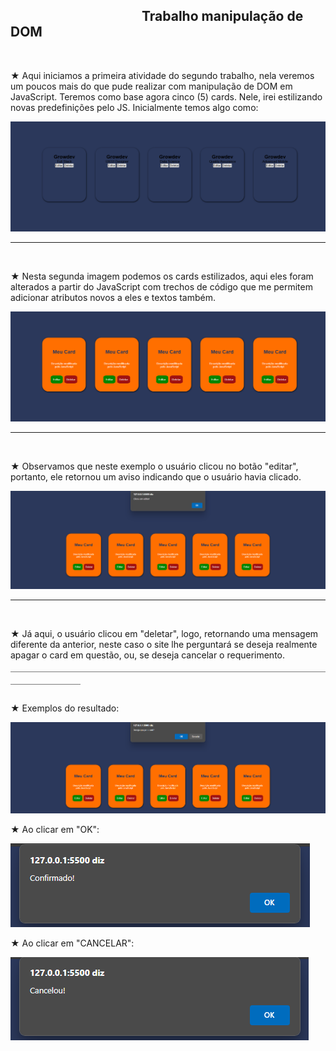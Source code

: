 <h2>          Trabalho manipulação de DOM</h2>
<br>
<p>★ Aqui iniciamos a primeira atividade do segundo trabalho,
nela veremos um poucos mais do que pude realizar com manipulação de DOM em
JavaScript. Teremos como base agora cinco (5) cards. Nele, irei estilizando
novas predefinições pelo JS. Inicialmente temos algo como:</p>
<img src="/imagens/imagem.png" alt="primeira-imagem">
<hr>
<br>
<p>★ Nesta segunda imagem podemos os cards estilizados, aqui eles foram
alterados a partir do JavaScript com trechos de código que me permitem
adicionar atributos novos a eles e textos também.</p>
<img src="/imagens/imagem2.png" alt="segunda-imagem">
<hr>
<br>
<p>★ Observamos que neste exemplo o usuário clicou no botão "editar",
portanto, ele retornou um aviso indicando que o usuário havia clicado.</p>
<img src="/imagens/imagem3.png" alt="segunda-imagem">
<hr>
<br>
<p>★ Já aqui, o usuário clicou em "deletar", logo, retornando uma mensagem
diferente da anterior, neste caso o site lhe perguntará se deseja realmente
apagar o card em questão, ou, se deseja cancelar o requerimento.</p>
￣￣￣￣￣￣￣￣￣￣￣￣￣￣￣￣￣￣￣￣￣￣￣￣￣￣￣￣￣￣￣￣￣￣￣￣￣￣￣￣￣￣￣￣
<br>
<p>★ Exemplos do resultado:</p>
<img src="/imagens/imagem4.png" alt="segunda-imagem">
<br>
<p>★ Ao clicar em "OK":</p>
<img src="/imagens/imagem5.png" alt="segunda-imagem">
<br>
<p>★ Ao clicar em "CANCELAR":</p>
<img src="/imagens/imagem6.png" alt="segunda-imagem">